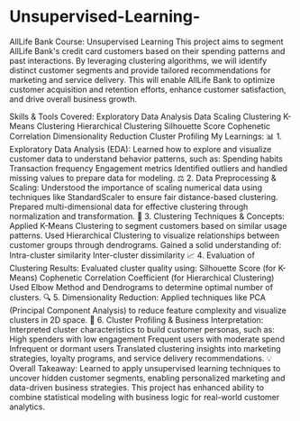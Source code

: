 # Unsupervised-Learning-
AllLife Bank
Course: Unsupervised Learning
This project aims to segment AllLife Bank's credit card customers based on their spending patterns and past interactions. By leveraging clustering algorithms, we will identify distinct customer segments and provide tailored recommendations for marketing and service delivery. This will enable AllLife Bank to optimize customer acquisition and retention efforts, enhance customer satisfaction, and drive overall business growth.

Skills & Tools Covered:
Exploratory Data Analysis
Data Scaling
Clustering
K-Means Clustering
Hierarchical Clustering
Silhouette Score
Cophenetic Correlation
Dimensionality Reduction
Cluster Profiling
My Learnings:
📊 1. Exploratory Data Analysis (EDA): Learned how to explore and visualize customer data to understand behavior patterns, such as: Spending habits Transaction frequency Engagement metrics Identified outliers and handled missing values to prepare data for modeling. ⚖️ 2. Data Preprocessing & Scaling: Understood the importance of scaling numerical data using techniques like StandardScaler to ensure fair distance-based clustering. Prepared multi-dimensional data for effective clustering through normalization and transformation. 🧠 3. Clustering Techniques & Concepts: Applied K-Means Clustering to segment customers based on similar usage patterns. Used Hierarchical Clustering to visualize relationships between customer groups through dendrograms. Gained a solid understanding of: Intra-cluster similarity Inter-cluster dissimilarity 📈 4. Evaluation of Clustering Results: Evaluated cluster quality using: Silhouette Score (for K-Means) Cophenetic Correlation Coefficient (for Hierarchical Clustering) Used Elbow Method and Dendrograms to determine optimal number of clusters. 🔍 5. Dimensionality Reduction: Applied techniques like PCA (Principal Component Analysis) to reduce feature complexity and visualize clusters in 2D space. 👥 6. Cluster Profiling & Business Interpretation: Interpreted cluster characteristics to build customer personas, such as: High spenders with low engagement Frequent users with moderate spend Infrequent or dormant users Translated clustering insights into marketing strategies, loyalty programs, and service delivery recommendations. 💡 Overall Takeaway: Learned to apply unsupervised learning techniques to uncover hidden customer segments, enabling personalized marketing and data-driven business strategies. This project has enhanced ability to combine statistical modeling with business logic for real-world customer analytics.
